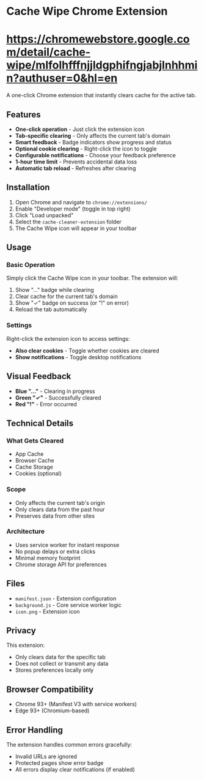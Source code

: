 # Cache Wipe Chrome Extension
# https://chromewebstore.google.com/detail/cache-wipe/mlfolhfffnjjldgphifngjabjlnhhmin?authuser=0&hl=en

A one-click Chrome extension that instantly clears cache for the active tab.

## Features

- **One-click operation** - Just click the extension icon
- **Tab-specific clearing** - Only affects the current tab's domain
- **Smart feedback** - Badge indicators show progress and status
- **Optional cookie clearing** - Right-click the icon to toggle
- **Configurable notifications** - Choose your feedback preference
- **1-hour time limit** - Prevents accidental data loss
- **Automatic tab reload** - Refreshes after clearing

## Installation

1. Open Chrome and navigate to `chrome://extensions/`
2. Enable "Developer mode" (toggle in top right)
3. Click "Load unpacked"
4. Select the `cache-cleaner-extension` folder
5. The Cache Wipe icon will appear in your toolbar

## Usage

### Basic Operation
Simply click the Cache Wipe icon in your toolbar. The extension will:
1. Show "..." badge while clearing
2. Clear cache for the current tab's domain
3. Show "✓" badge on success (or "!" on error)
4. Reload the tab automatically

### Settings
Right-click the extension icon to access settings:
- **Also clear cookies** - Toggle whether cookies are cleared
- **Show notifications** - Toggle desktop notifications

## Visual Feedback

- **Blue "..."** - Clearing in progress
- **Green "✓"** - Successfully cleared
- **Red "!"** - Error occurred

## Technical Details

### What Gets Cleared
- App Cache
- Browser Cache  
- Cache Storage
- Cookies (optional)

### Scope
- Only affects the current tab's origin
- Only clears data from the past hour
- Preserves data from other sites

### Architecture
- Uses service worker for instant response
- No popup delays or extra clicks
- Minimal memory footprint
- Chrome storage API for preferences

## Files

- `manifest.json` - Extension configuration
- `background.js` - Core service worker logic
- `icon.png` - Extension icon

## Privacy

This extension:
- Only clears data for the specific tab
- Does not collect or transmit any data
- Stores preferences locally only

## Browser Compatibility

- Chrome 93+ (Manifest V3 with service workers)
- Edge 93+ (Chromium-based)

## Error Handling

The extension handles common errors gracefully:
- Invalid URLs are ignored
- Protected pages show error badge
- All errors display clear notifications (if enabled)
